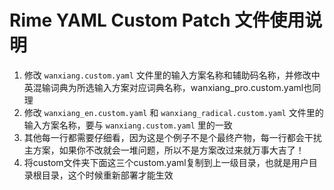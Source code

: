 # Rime YAML Custom Patch 文件使用说明



1. 修改 `wanxiang.custom.yaml` 文件里的输入方案名称和辅助码名称，并修改中英混输词典为所选输入方案对应词典名称，wanxiang_pro.custom.yaml也同理
2. 修改 `wanxiang_en.custom.yaml` 和 `wanxiang_radical.custom.yaml` 文件里的输入方案名称，要与 `wanxiang.custom.yaml` 里的一致
3. 其他每一行都需要仔细看，因为这是个例子不是个最终产物，每一行都会干扰主方案，如果你不改就会一堆问题，所以不是方案改过来就万事大吉了！
4. 将custom文件夹下面这三个custom.yaml复制到上一级目录，也就是用户目录根目录，这个时候重新部署才能生效
